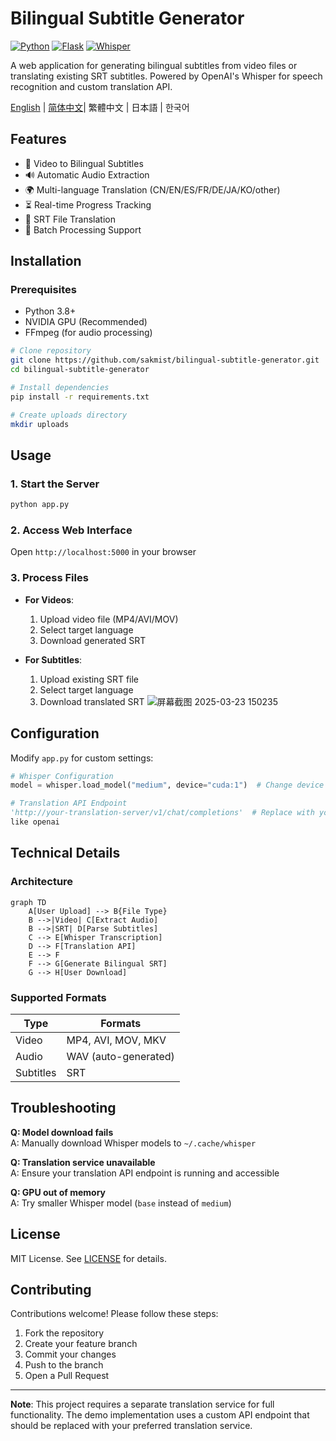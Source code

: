 # Bilingual Subtitle Generator

[![Python](https://img.shields.io/badge/Python-3.8%2B-blue.svg)](https://www.python.org/)
[![Flask](https://img.shields.io/badge/Flask-2.0%2B-green.svg)](https://flask.palletsprojects.com/)
[![Whisper](https://img.shields.io/badge/Whisper-Medium-orange.svg)](https://openai.com/research/whisper)

A web application for generating bilingual subtitles from video files or translating existing SRT subtitles. Powered by OpenAI's Whisper for speech recognition and custom translation API.

[English](https://github.com/sakmist/bilingual-subtitle-generator/blob/main/README.md) | [简体中文](https://github.com/sakmist/bilingual-subtitle-generator/blob/main/README-ZN.md)| 繁體中文 | 日本語 | 한국어<br>
## Features

- 🎥 Video to Bilingual Subtitles
- 🔊 Automatic Audio Extraction
- 🌍 Multi-language Translation (CN/EN/ES/FR/DE/JA/KO/other)
- ⏳ Real-time Progress Tracking
- 📄 SRT File Translation
- 📁 Batch Processing Support

## Installation

### Prerequisites
- Python 3.8+
- NVIDIA GPU (Recommended)
- FFmpeg (for audio processing)

```bash
# Clone repository
git clone https://github.com/sakmist/bilingual-subtitle-generator.git
cd bilingual-subtitle-generator

# Install dependencies
pip install -r requirements.txt

# Create uploads directory
mkdir uploads
```

## Usage

### 1. Start the Server
```bash
python app.py
```

### 2. Access Web Interface
Open `http://localhost:5000` in your browser

### 3. Process Files
- **For Videos**:
  1. Upload video file (MP4/AVI/MOV)
  2. Select target language
  3. Download generated SRT

- **For Subtitles**:
  1. Upload existing SRT file
  2. Select target language
  3. Download translated SRT
![屏幕截图 2025-03-23 150235](https://github.com/user-attachments/assets/709910fb-4473-4fd7-b77a-27cdca603946)



## Configuration

Modify `app.py` for custom settings:
```python
# Whisper Configuration
model = whisper.load_model("medium", device="cuda:1")  # Change device as needed

# Translation API Endpoint
'http://your-translation-server/v1/chat/completions'  # Replace with your endpoint
like openai
```

## Technical Details

### Architecture
```mermaid
graph TD
    A[User Upload] --> B{File Type}
    B -->|Video| C[Extract Audio]
    B -->|SRT| D[Parse Subtitles]
    C --> E[Whisper Transcription]
    D --> F[Translation API]
    E --> F
    F --> G[Generate Bilingual SRT]
    G --> H[User Download]
```

### Supported Formats
| Type       | Formats                   |
|------------|---------------------------|
| Video      | MP4, AVI, MOV, MKV        |
| Audio      | WAV (auto-generated)      |
| Subtitles  | SRT                       |

## Troubleshooting

**Q: Model download fails**  
A: Manually download Whisper models to `~/.cache/whisper`

**Q: Translation service unavailable**  
A: Ensure your translation API endpoint is running and accessible

**Q: GPU out of memory**  
A: Try smaller Whisper model (`base` instead of `medium`)

## License

MIT License. See [LICENSE](LICENSE) for details.

## Contributing

Contributions welcome! Please follow these steps:
1. Fork the repository
2. Create your feature branch
3. Commit your changes
4. Push to the branch
5. Open a Pull Request

---

**Note**: This project requires a separate translation service for full functionality. The demo implementation uses a custom API endpoint that should be replaced with your preferred translation service.
